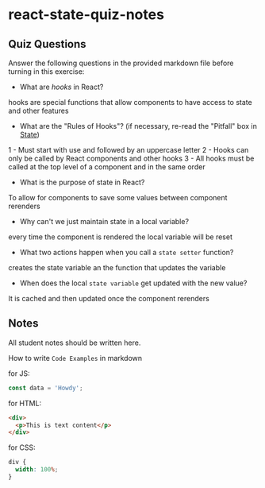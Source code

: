 # react-state-quiz-notes

## Quiz Questions

Answer the following questions in the provided markdown file before turning in this exercise:

- What are _hooks_ in React?

hooks are special functions that allow components to have access to state and other features

- What are the "Rules of Hooks"? (if necessary, re-read the "Pitfall" box in [State](https://react.dev/learn/state-a-components-memory))

1 - Must start with use and followed by an uppercase letter
2 - Hooks can only be called by React components and other hooks
3 - All hooks must be called at the top level of a component and in the same order

- What is the purpose of state in React?

To allow for components to save some values between component rerenders

- Why can't we just maintain state in a local variable?

every time the component is rendered the local variable will be reset

- What two actions happen when you call a `state setter` function?

creates the state variable an the function that updates the variable

- When does the local `state variable` get updated with the new value?

It is cached and then updated once the component rerenders

## Notes

All student notes should be written here.

How to write `Code Examples` in markdown

for JS:

```javascript
const data = 'Howdy';
```

for HTML:

```html
<div>
  <p>This is text content</p>
</div>
```

for CSS:

```css
div {
  width: 100%;
}
```
